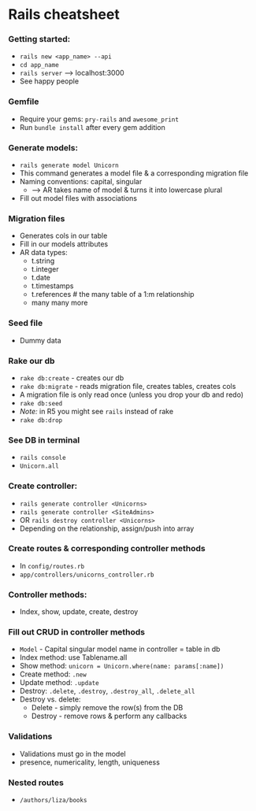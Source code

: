 # Rails cheatsheet


### Getting started:
- `rails new <app_name> --api`
- `cd app_name`
- `rails server` --> localhost:3000
- See happy people

### Gemfile
- Require your gems: `pry-rails` and `awesome_print`
- Run `bundle install` after every gem addition

### Generate models:
- `rails generate model Unicorn`
- This command generates a model file & a corresponding migration file
- Naming conventions: capital, singular
  - --> AR takes name of model & turns it into lowercase plural
- Fill out model files with associations

### Migration files
- Generates cols in our table
- Fill in our models attributes
- AR data types:
  - t.string
  - t.integer
  - t.date
  - t.timestamps
  - t.references # the many table of a 1:m relationship
  - many many more

### Seed file
- Dummy data

### Rake our db
- `rake db:create` - creates our db
- `rake db:migrate` - reads migration file, creates tables, creates cols
- A migration file is only read once (unless you drop your db and redo)
- `rake db:seed`
- *Note:* in R5 you might see `rails` instead of rake
- `rake db:drop`

### See DB in terminal
- `rails console`
- `Unicorn.all`

### Create controller:
- `rails generate controller <Unicorns>`
- `rails generate controller <SiteAdmins>`
- OR `rails destroy controller <Unicorns>`
- Depending on the relationship, assign/push into array

### Create routes & corresponding controller methods
- In `config/routes.rb`
- `app/controllers/unicorns_controller.rb`

### Controller methods:
- Index, show, update, create, destroy

### Fill out CRUD in controller methods
- `Model` - Capital singular model name in controller = table in db
- Index method: use Tablename.all
- Show method: `unicorn = Unicorn.where(name: params[:name])`
- Create method: `.new`
- Update method: `.update`
- Destroy: `.delete`, `.destroy`, `.destroy_all`, `.delete_all`
- Destroy vs. delete:
  - Delete - simply remove the row(s) from the DB
  - Destroy - remove rows & perform any callbacks

### Validations
- Validations must go in the model
- presence, numericality, length, uniqueness

### Nested routes
- `/authors/liza/books`

















#
